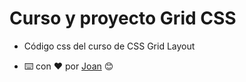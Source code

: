 # Curso y proyecto Grid CSS

- Código css del curso de CSS Grid Layout
 

-  ⌨️ con ❤️  por [Joan](https://github.com/Jochizan) 😊